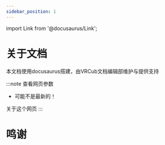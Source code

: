 ```yaml
---
sidebar_position: 1
---
```


import Link from '@docusaurus/Link';

# 关于文档

本文档使用docusaurus搭建，由VRCub文档编辑部维护与提供支持

:::note 查看网页参数
- 可能不是最新的！
<Link className="button button--secondary button--lg" to="/about" style={{ height: 47, marginBottom: 20}}>
    关于这个网页
</Link>
:::

# 鸣谢

